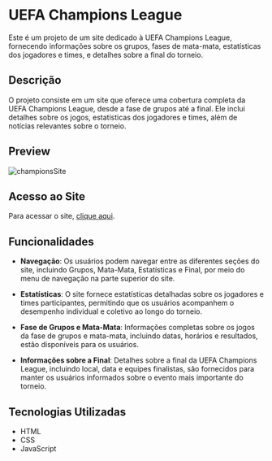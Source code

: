 # UEFA Champions League

Este é um projeto de um site dedicado à UEFA Champions League, fornecendo informações sobre os grupos, fases de mata-mata, estatísticas dos jogadores e times, e detalhes sobre a final do torneio.

## Descrição

O projeto consiste em um site que oferece uma cobertura completa da UEFA Champions League, desde a fase de grupos até a final. Ele inclui detalhes sobre os jogos, estatísticas dos jogadores e times, além de notícias relevantes sobre o torneio.

## Preview

![championsSite](https://github.com/KevynMendes/UEFA-Champions-League-Site/assets/156138743/3291fe39-df3c-4c35-b752-fc763e8c38f2)

## Acesso ao Site

Para acessar o site, [clique aqui](https://kevynmendes.github.io/UEFA-Champions-League-Site/).

## Funcionalidades

- **Navegação**: Os usuários podem navegar entre as diferentes seções do site, incluindo Grupos, Mata-Mata, Estatísticas e Final, por meio do menu de navegação na parte superior do site.

- **Estatísticas**: O site fornece estatísticas detalhadas sobre os jogadores e times participantes, permitindo que os usuários acompanhem o desempenho individual e coletivo ao longo do torneio.

- **Fase de Grupos e Mata-Mata**: Informações completas sobre os jogos da fase de grupos e mata-mata, incluindo datas, horários e resultados, estão disponíveis para os usuários.

- **Informações sobre a Final**: Detalhes sobre a final da UEFA Champions League, incluindo local, data e equipes finalistas, são fornecidos para manter os usuários informados sobre o evento mais importante do torneio.


## Tecnologias Utilizadas

- HTML
- CSS
- JavaScript



